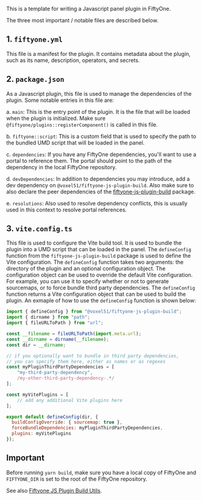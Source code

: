 This is a template for writing a Javascript panel plugin in FiftyOne.

The three most important / notable files are described below.

## 1. `fiftyone.yml`

This file is a manifest for the plugin. It contains metadata about the plugin, such as its name, description, operators, and secrets.

## 2. `package.json`

As a Javascript plugin, this file is used to manage the dependencies of the plugin. Some notable entries in this file are:

a. `main`: This is the entry point of the plugin. It is the file that will be loaded when the plugin is initialized. Make sure `@fiftyone/plugins::registerComponent()` is called in this file.

b. `fiftyone::script`: This is a custom field that is used to specify the path to the bundled UMD script that will be loaded in the panel.

c. `dependencies`: If you have any FiftyOne dependencies, you'll want to use a portal to reference them. The portal should point to the path of the dependency in the local FiftyOne repository.

d. `devDependencies`: In addition to dependencies you may introduce, add a dev dependency on `@voxel51/fiftyone-js-plugin-build`. Also make sure to also declare the peer dependencies of the [fiftyone-js-plugin-build](https://github.com/voxel51/fiftyone-js-plugin-build) package.

e. `resolutions`: Also used to resolve dependency conflicts, this is usually used in this context to resolve portal references.

## 3. `vite.config.ts`

This file is used to configure the Vite build tool. It is used to bundle the plugin into a UMD script that can be loaded in the panel. The `defineConfig` function from the `fiftyone-js-plugin-build` package is used to define the Vite configuration. The `defineConfig` function takes two arguments: the directory of the plugin and an optional configuration object. The configuration object can be used to override the default Vite configuration. For example, you can use it to specify whether or not to generate sourcemaps, or to force bundle third party dependencies. The `defineConfig` function returns a Vite configuration object that can be used to build the plugin. An exmaple of how to use the `defineConfig` function is shown below:

```js
import { defineConfig } from "@voxel51/fiftyone-js-plugin-build";
import { dirname } from "path";
import { fileURLToPath } from "url";

const __filename = fileURLToPath(import.meta.url);
const __dirname = dirname(__filename);
const dir = __dirname;

// if you optionally want to bundle in third party dependencies,
// you can specify them here, either as names or as regexes
const myPluginThirdPartyDependencies = [
    "my-third-party-dependency",
    /my-other-third-party-dependency-.*/
];

const myVitePlugins = [
    // add any additional Vite plugins here
];

export default defineConfig(dir, {
  buildConfigOverride: { sourcemap: true },
  forceBundleDependencies: myPluginThirdPartyDependencies,
  plugins: myVitePlugins
});
```

## Important

Before running `yarn build`, make sure you have a local copy of FiftyOne and `FIFTYONE_DIR` is set to the root of the FiftyOne repository.

See also [Fiftyone JS Plugin Build Utils](https://github.com/voxel51/fiftyone-js-plugin-build).